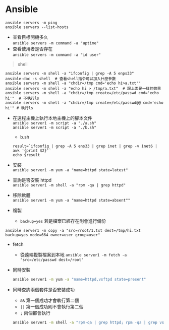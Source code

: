 # Ansible
```
ansible servers -m ping
ansible servers --list-hosts
```
* 查看目標開機多久<br>
`ansible servers -m command -a "uptime"`
* 查看使用者是否存在<br>
`ansible servers -m command -a "id user"`
> shell
```
ansible servers -m shell -a "ifconfig | grep -A 5 enps33"
ansible-doc -s shell  # 查看shell指令可以加入什麼參數
ansible servers -m shell -a "chdir=/tmp cmd='echo hi>a.txt'" 
ansible servers -m shell -a "echo hi > /tmp/a.txt"  # 跟上面是一樣的效果
ansible servers -m shell -a "chdir=/tmp create=/etc/passwd cmd='echo hi'"  # 不執行ls
ansible servers -m shell -a "chdir=/tmp create=/etc/passwd@@ cmd='echo hi'" # 執行ls
```
* 在遠程主機上執行本地主機上的腳本文件<br>
`ansible server1 -m script -a "./a.sh"`<br>
`ansible server1 -m script -a "./b.sh"`

  * b.sh
  
  ```
  result=`ifconfig | grep -A 5 ens33 | grep inet | grep -v inet6 | awk '{print $2}'`
  echo $result
  ```
* 安裝<br>
`ansible server1 -m yum -a "name=httpd state=latest"`
* 查詢是否安裝 httpd<br>
`ansible server1 -m shell -a "rpm -qa | grep httpd"`
* 移除軟體<br>
`ansible server1 -m yum -a "name=httpd state=absent""`
* 複製<br>

  * `backup=yes` 若是檔案已經存在則會進行備份
  
```
ansible server1 -m copy -a "src=/root/1.txt dest=/tmp/hi.txt backup=yes mode=664 owner=user group=user"
```
* fetch

   * 從遠端複製檔案到本地
`ansible server1 -m fetch -a "src=/etc/passwd dest=/root"`
* 同時安裝

  ```sh
  ansible server1 -m yum -a "name=httpd,vsftpd state=present"
  ```

* 同時查詢兩個套件是否安裝成功

  * `&&`  第一個成功才會執行第二個
  * `||`  第一個成功則不會執行第二個
  * `;`  兩個都會執行

  ```sh
  ansible server1 -m shell -a "rpm-qa | grep httpd; rpm -qa | grep vsftp"
  ```
